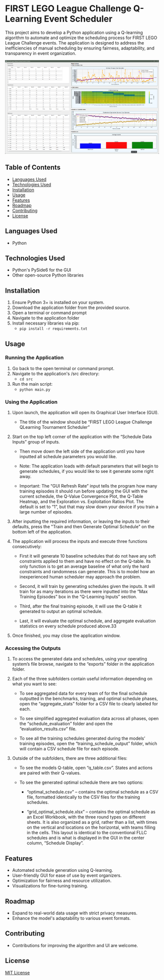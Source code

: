 # FIRST LEGO League Challenge Q-Learning Event Scheduler

This project aims to develop a Python application using a Q-learning algorithm to automate and optimize the scheduling process for FIRST LEGO League Challenge events. The application is designed to address the inefficiencies of manual scheduling by ensuring fairness, adaptability, and transparency in event organization.

![FLLC Q-Learning Demo](assets/fllc_qlearning_demo.png "FLLC Q-Learning Demo")

## Table of Contents

- [Languages Used](#languages-used)
- [Technologies Used](#technologies-used)
- [Installation](#installation)
- [Usage](#usage)
- [Features](#features)
- [Roadmap](#roadmap)
- [Contributing](#contributing)
- [License](#license)

## Languages Used

- Python

## Technologies Used

- Python's PySide6 for the GUI
- Other open-source Python libraries

## Installation

1. Ensure Python 3+ is installed on your system.
2. Download the application folder from the provided source.
3. Open a terminal or command prompt
4. Navigate to the application folder
5. Install necessary libraries via pip:
    - `pip install -r requirements.txt`

## Usage

### Running the Application

1. Go back to the open terminal or command prompt.
2. Navigate to the application's /src directory:
    - `cd src`
3. Run the main script:
    - `python main.py`

### Using the Application

1. Upon launch, the application will open its Graphical User Interface (GUI).

    - The title of the window should be “FIRST LEGO League Challenge QLearning Tournament Scheduler”

2. Start on the top left corner of the application with the “Schedule Data Inputs” group
of inputs.

    - Then move down the left side of the application until you have inputted all
    schedule parameters you would like.

    - Note: The application loads with default parameters that will begin to
    generate schedules, if you would like to see it generate some right away.

    - Important: The “GUI Refresh Rate” input tells the program how many training episodes it should run before updating the GUI with the current schedule, the Q-Value Convergence Plot, the Q-Table Heatmap, and the Exploration vs. Exploitation Ratios Plot. The default is set to “1”, but that may slow down your device if you train a large number of episodes.

3. After inputting the required information, or leaving the inputs to their defaults, press
the "Train and then Generate Optimal Schedule" on the bottom left of the
application.

4. The application will process the inputs and execute three functions consecutively:

    - First it will generate 10 baseline schedules that do not have any soft
    constraints applied to them and have no effect on the Q-table. Its only
    function is to get an average baseline of what only the hard constraints and
    randomness can generate. This is to model how an inexperienced human
    scheduler may approach the problem.

    - Second, it will train by generating schedules given the inputs. It will train for
    as many iterations as there were inputted into the “Max Training Episodes”
    box in the “Q-Learning Inputs” section.

    - Third, after the final training episode, it will use the Q-table it generated to
    output an optimal schedule.

    - Last, it will evaluate the optimal schedule, and aggregate evaluation
    statistics on every schedule produced above.33

5. Once finished, you may close the application window.

### Accessing the Outputs

1. To access the generated data and schedules, using your operating system’s file
browse, navigate to the “exports” folder in the application folder.

2. Each of the three subfolders contain useful information depending on what you
want to see:

    - To see aggregated data for every team of for the final schedule outputted in
    the benchmarks, training, and optimal schedule phases, open the
    “aggregate_stats” folder for a CSV file to clearly labeled for each.

    - To see simplified aggregated evaluation data across all phases, open the
    “schedule_evaluation” folder and open the “evaluation_results.csv” file.

    - To see all the training schedules generated during the models’ training
    episodes, open the “training_schedule_output” folder, which will contain a
    CSV schedule file for each episode.

3. Outside of the subfolders, there are three additional files:

    - To see the models Q-table, open “q_table.csv”. States and actions are
    paired with their Q-values.

    - To see the generated optimal schedule there are two options:

        - “optimal_schedule.csv” – contains the optimal schedule as a CSV
        file, formatted identically to the CSV files for the training schedules.

        - “grid_optimal_schedule.xlsx” – contains the optimal schedule as an
        Excel Workbook, with the three round types on different sheets. It is
        also organized as a grid, rather than a list, with times on the vertical
        and locations on the horizontal, with teams filling in the cells. This
        layout is identical to the conventional FLLC schedules and is what is
        displayed in the GUI in the center column, “Schedule Display”.

## Features

- Automated schedule generation using Q-learning.
- User-friendly GUI for ease of use by event organizers.
- Optimization for fairness and resource utilization.
- Visualizations for fine-tuning training.

## Roadmap

- Expand to real-world data usage with strict privacy measures.
- Enhance the model's adaptability to various event formats.

## Contributing

- Contributions for improving the algorithm and UI are welcome.

## License

[MIT License](LICENSE)
